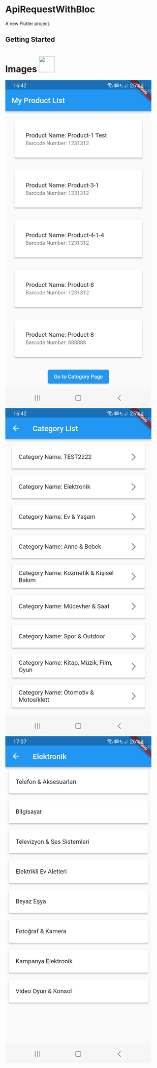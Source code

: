 # ApiRequestWithBloc

A new Flutter project.

## Getting Started

# Images <img src="https://user-images.githubusercontent.com/102408138/181803745-a7421993-ec40-4ac6-bc71-9f7cf25dbb4d.gif" width="50" height="50" />
![img_2.png](img_2.png)
![img_3.png](img_3.png)
![img_4.png](img_4.png)


